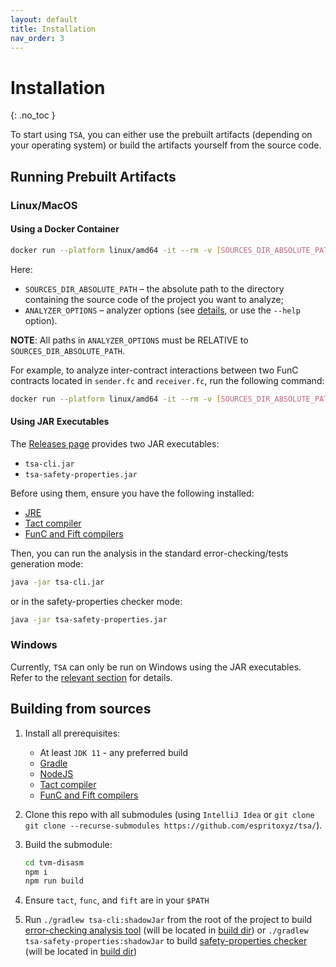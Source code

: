 ```yaml
---
layout: default
title: Installation
nav_order: 3
---
```


# Installation
{: .no_toc }

To start using `TSA`, you can either use the prebuilt artifacts (depending on your operating system) or build the artifacts yourself from the source code.

## Running Prebuilt Artifacts

### Linux/MacOS

#### Using a Docker Container

```bash
docker run --platform linux/amd64 -it --rm -v [SOURCES_DIR_ABSOLUTE_PATH]:/project ghcr.io/espritoxyz/tsa:latest [ANALYZER_OPTIONS]
```

Here:

- `SOURCES_DIR_ABSOLUTE_PATH` – the absolute path to the directory containing the source code of the project you want to analyze;
- `ANALYZER_OPTIONS` – analyzer options (see [details](modes/error-detection-tests-generation-mode), or use the `--help` option).

**NOTE**: All paths in `ANALYZER_OPTIONS` must be RELATIVE to `SOURCES_DIR_ABSOLUTE_PATH`.

For example, to analyze inter-contract interactions between two FunC contracts located in `sender.fc` and `receiver.fc`, run the following command:

```bash
docker run --platform linux/amd64 -it --rm -v [SOURCES_DIR_ABSOLUTE_PATH]:/project ghcr.io/espritoxyz/tsa:latest inter /project/[FIRST_CONTRACT_RELATIVE_PATH] /project/[SECOND_CONTRACT_RELATIVE_PATH] --func-std /project/[PATH_TO_FUNC_STDLIB] --fift-std /project/[PATH_TO_FIFT_STDLIB_DIR]
```

#### Using JAR Executables

The [Releases page](https://github.com/espritoxyz/tsa/releases) provides two JAR executables:

- `tsa-cli.jar`
- `tsa-safety-properties.jar`

Before using them, ensure you have the following installed:

- [JRE](https://www.java.com/en/download/manual.jsp)
- [Tact compiler](https://github.com/tact-lang/tact)
- [FunC and Fift compilers](https://github.com/ton-blockchain/ton/releases/latest)

Then, you can run the analysis in the standard error-checking/tests generation mode:

```bash
java -jar tsa-cli.jar
```

or in the safety-properties checker mode:

```bash
java -jar tsa-safety-properties.jar
```

### Windows

Currently, `TSA` can only be run on Windows using the JAR executables. Refer to the [relevant section](#using-jar-executables) for details.

## Building from sources

1. Install all prerequisites:
   - At least `JDK 11` - any preferred build
   - [Gradle](https://gradle.org/)
   - [NodeJS](https://nodejs.org/en)
   - [Tact compiler](https://github.com/tact-lang/tact)
   - [FunC and Fift compilers](https://github.com/ton-blockchain/ton/releases/latest)
2. Clone this repo with all submodules (using `IntelliJ Idea` or `git clone git clone --recurse-submodules https://github.com/espritoxyz/tsa/`).
3. Build the submodule:

    ```bash
    cd tvm-disasm
    npm i
    npm run build
    ```
4. Ensure `tact`, `func`, and `fift` are in your `$PATH`
5. Run `./gradlew tsa-cli:shadowJar` from the root of the project to build [error-checking analysis tool](modes/error-detection-tests-generation-mode) (will be located in [build dir](../tsa-cli/build/libs/tsa-cli.jar))
   or `./gradlew tsa-safety-properties:shadowJar` to build [safety-properties checker](modes/safety-properties-mode.md) (will be located in [build dir](/tsa-safety-properties/build/libs/tsa-safety-properties.jar))